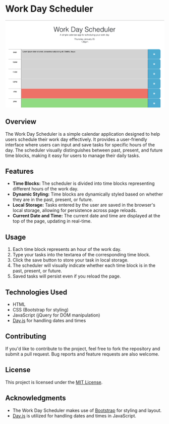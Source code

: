 # Work Day Scheduler

[![Work Day Scheduler Landing Page](./Assets/landingpage.png)](./Assets/landingpage.png)

## Overview
The Work Day Scheduler is a simple calendar application designed to help users schedule their work day effectively. It provides a user-friendly interface where users can input and save tasks for specific hours of the day. The scheduler visually distinguishes between past, present, and future time blocks, making it easy for users to manage their daily tasks.

## Features
- **Time Blocks:** The scheduler is divided into time blocks representing different hours of the work day.
- **Dynamic Styling:** Time blocks are dynamically styled based on whether they are in the past, present, or future.
- **Local Storage:** Tasks entered by the user are saved in the browser's local storage, allowing for persistence across page reloads.
- **Current Date and Time:** The current date and time are displayed at the top of the page, updating in real-time.

## Usage
1. Each time block represents an hour of the work day.
2. Type your tasks into the textarea of the corresponding time block.
3. Click the save button to store your task in local storage.
4. The scheduler will visually indicate whether each time block is in the past, present, or future.
5. Saved tasks will persist even if you reload the page.

## Technologies Used
- HTML
- CSS (Bootstrap for styling)
- JavaScript (jQuery for DOM manipulation)
- [Day.js](https://day.js.org/) for handling dates and times

## Contributing
If you'd like to contribute to the project, feel free to fork the repository and submit a pull request. Bug reports and feature requests are also welcome.

## License
This project is licensed under the [MIT License](LICENSE).

## Acknowledgments
- The Work Day Scheduler makes use of [Bootstrap](https://getbootstrap.com/) for styling and layout.
- [Day.js](https://day.js.org/) is utilized for handling dates and times in JavaScript.